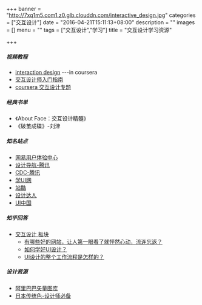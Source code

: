 +++
banner = "http://7xq1m5.com1.z0.glb.clouddn.com/interactive_design.jpg"
categories = ["交互设计"]
date = "2016-04-21T15:11:13+08:00"
description = ""
images = []
menu = ""
tags = ["交互设计","学习"]
title = "交互设计学习资源"

+++

<!--more-->

##### 视频教程
* [interaction design](https://www.coursera.org/specializations/interaction-design)   ---in coursera
* [交互设计师入门指南](http://study.163.com/course/courseMain.htm?courseId=854003)
* [coursera 交互设计专题](http://mooc.guokr.com/topic/interaction-design-ucsan/)


##### 经典书单
* 《About Face：交互设计精髓》
* 《破茧成碟》-刘津




##### 知名站点
* [网易用户体验中心](http://uedc.163.com/)
* [设计导航-腾讯](http://idesign.qq.com/#!index/feed)
* [CDC-腾讯](http://cdc.tencent.com/)
* [学UI网](http://www.xueui.cn/)
* [站酷](http://www.zcool.com.cn/)
* [设计达人](http://www.shejidaren.com/)
* [UI中国](http://www.ui.cn/)

##### 知乎回答
* [交互设计 板块](有哪些学习交互设计的网站、教程、书或课程值得推荐)
  *  [有哪些好的网站，让人第一眼看了就怦然心动，流连忘返？](https://www.zhihu.com/question/26380791)
  *  [如何学好UI设计？](https://www.zhihu.com/question/19636851)
  *  [UI设计的整个工作流程是怎样的？](https://www.zhihu.com/question/23195742)


##### 设计资源
* [阿里巴巴矢量图库](http://www.iconfont.cn/)
* [日本传统色-设计师必备](http://nipponcolors.com/)
